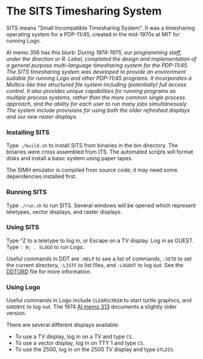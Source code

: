 # The SITS Timesharing System

SITS means "Small Incompatible Timesharing System".  It was a
timesharing operating system for a PDP-11/45, created in the mid-1970s
at MIT for running Logo.

AI memo 356 has this blurb: *During 1974-1975, our programming staff,
under the direction or R. Lebel, completed the design and
implementation of a general purpose multi-language timesharing system
for the PDP-11/45.  The SITS timesharing system was developed to
provide an environment suitable for running Logo and other PDP-11/45
programs.  It incorporates a Multics-like tree structured file system
including (potentially) full access control.  It also provides unique
capabilities for running programs as multiple process systems, rather
than the more common single process approach, and the ability for each
user to run many jobs simultaneously.  The system include provisions
for using both the older refreshed displays and our new raster
displays.*

### Installing SITS

Type `./build.sh` to install SITS from binaries in the bin directory.
The binaries were cross assembled from ITS.  The automated scripts
will format disks and install a basic system using paper tapes.

The SIMH emulator is compiled from source code; it may need some
dependencies installed first.

### Running SITS

Type `./run.sh` to run SITS.  Several windows will be opened which
represent teletypes, vector displays, and raster displays.

### Using SITS

Type ^Z to a teletype to log in, or Escape on a TV display.  Log in as
GUEST.  Type `: 0; . SLOGO` to run Logo.

Useful commands in DDT are `:HELP` to see a list of commands, `:SETD`
to set the current directory, `:LISTF` to list files, and `:LOGOUT` to
log out.  See the [DDTORD](doc/ddtord.6) file for more information.

### Using Logo

Useful commands in Logo include `CLEARSCREEN` to start turtle
graphics, and `GOODBYE` to log out.  The 1974 [AI memo 313](doc/AIM-313.pdf)
documents a slightly older version.

There are several different displays available:
- To use a TV display, log in on a TV and type `CS`.
- To use a vector display, log in on TTY 1 and type `CS`.
- To use the 2500, log in on the 2500 TV display and type `GTLDIS`.
